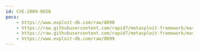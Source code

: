 ```yaml
---
id: CVE-2009-0658
pocs:
    - https://www.exploit-db.com/raw/8090
    - https://raw.githubusercontent.com/rapid7/metasploit-framework/master/modules/exploits/windows/fileformat/adobe_jbig2decode.rb
    - https://raw.githubusercontent.com/rapid7/metasploit-framework/master/modules/exploits/windows/browser/adobe_jbig2decode.rb
    - https://www.exploit-db.com/raw/8099
---
```


